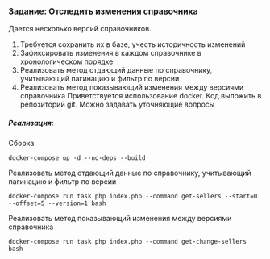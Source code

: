 ### Задание: Отследить изменения справочника
Дается несколько версий справочников.
1. Требуется сохранить их в базе, учесть историчность изменений
2. Зафиксировать изменения в каждом справочнике в хронологическом порядке
3. Реализовать метод отдающий данные по справочнику, учитывающий пагинацию
   и фильтр по версии
4. Реализовать метод показывающий изменения между версиями справочника
   Приветствуется использование docker.
   Код выложить в репозиторий git.
   Можно задавать уточняющие вопросы

##### Реализация:

Сборка 
```shell
docker-compose up -d --no-deps --build
```
Реализовать метод отдающий данные по справочнику, учитывающий пагинацию
и фильтр по версии
```shell
docker-compose run task php index.php --command get-sellers --start=0 --offset=5 --version=1 bash
```

Реализовать метод показывающий изменения между версиями справочника
```shell
docker-compose run task php index.php --command get-change-sellers bash
```